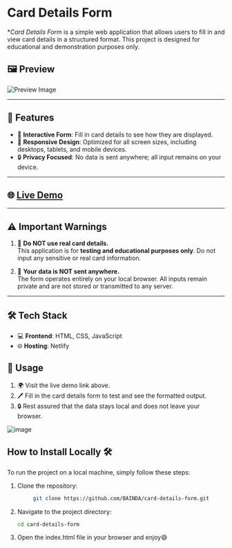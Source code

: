 # Card Details Form

**Card Details Form* is a simple web application that allows users to fill in and view card details in a structured format. This project is designed for educational and demonstration purposes only.

## 🖼️ Preview

![Preview Image](https://github.com/user-attachments/assets/9ece7d08-3cca-4741-a65d-12c26a552c3a)

---

## 🚀 Features

- 📝 **Interactive Form**: Fill in card details to see how they are displayed.
- 📱 **Responsive Design**: Optimized for all screen sizes, including desktops, tablets, and mobile devices.
- 🔒 **Privacy Focused**: No data is sent anywhere; all input remains on your device.

---

## 🌐 [Live Demo](https://carddetailsgb.netlify.app/)

---

## ⚠️ Important Warnings

1. 🚫 **Do NOT use real card details.**  
   This application is for **testing and educational purposes only**. Do not input any sensitive or real card information.

2. 🛑 **Your data is NOT sent anywhere.**  
   The form operates entirely on your local browser. All inputs remain private and are not stored or transmitted to any server.

---

## 🛠️ Tech Stack

- 💻 **Frontend**: HTML, CSS, JavaScript
- 🌐 **Hosting**: Netlify

## 📄 Usage

1. 🌍 Visit the live demo link above.
2. 🖊️ Fill in the card details form to test and see the formatted output.
3. 🔒 Rest assured that the data stays local and does not leave your browser.

![image](https://github.com/user-attachments/assets/e0cff9c5-4f01-4a8f-917b-75f57b51f8ac)


## How to Install Locally 🛠️

To run the project on a local machine, simply follow these steps:

1. Clone the repository:

   ```bash
        git clone https://github.com/BAINDA/card-details-form.git

   ```

2. Navigate to the project directory:

   ```bash
   cd card-details-form

   ```

3. Open the index.html file in your browser and enjoy😄
